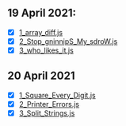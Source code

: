## 19 April 2021:
- [x] [1_array_diff.js](https://www.codewars.com/kata/523f5d21c841566fde000009/train/javascript)
- [x] [2_Stop_gninnipS_My_sdroW.js](https://www.codewars.com/kata/5264d2b162488dc400000001/train/javascript)
- [x] [3_who_likes_it.js](https://www.codewars.com/kata/5266876b8f4bf2da9b000362/train/javascript)
## 20 April 2021 
- [x] [1_Square_Every_Digit.js](https://www.codewars.com/kata/546e2562b03326a88e000020/train/javascript)
- [x] [2_Printer_Errors.js](https://www.codewars.com/kata/56541980fa08ab47a0000040/train/javascript)
- [x] [3_Split_Strings.js](https://www.codewars.com/kata/515de9ae9dcfc28eb6000001/train/javascript)